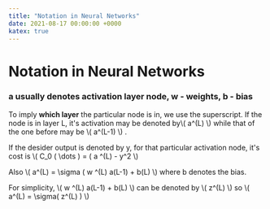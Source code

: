 ```yaml
---
title: "Notation in Neural Networks"
date: 2021-08-17 00:00:00 +0000
katex: true
---
```

# Notation in Neural Networks

### a usually denotes activation layer node, w - weights, b - bias

To imply **which layer** the particular node is in, we use the superscript.
If the node is in layer L, it's activation may be denoted by\\( a^(L) \\) while that of the one before may be \\( a^(L-1) \\) .

If the desider output is denoted by y, for that particular activation node, it's cost is \\( C_0 ( \dots ) = ( a ^(L) - y^2 \\)

Also \\( a^(L) = \sigma ( w ^(L) a(L-1) + b(L) \\) where b denotes the bias.

For simplicity, \\( w ^(L) a(L-1) + b(L) \\) can be denoted by \\( z^(L) \\)
so \\( a^(L) = \sigma( z^(L) ) \\)
